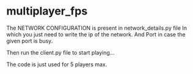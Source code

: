 # multiplayer_fps

The NETWORK CONFIGURATION is present in network_details.py file 
In which you just need to write the ip of the network.
And Port in case the given port is busy.

Then run the client.py file to start playing...

The code is just used for 5 players max.
